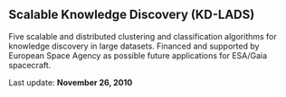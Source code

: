 ## Scalable Knowledge Discovery (KD-LADS)

Five scalable and distributed clustering and classification algorithms for knowledge discovery in large datasets. Financed and supported by European Space Agency as possible future applications for ESA/Gaia spacecraft.

Last update: **November 26, 2010**
